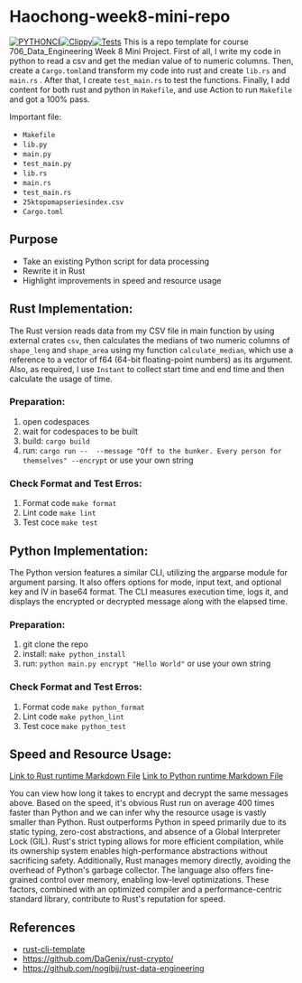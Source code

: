 # Haochong-week8-mini-repo 
[![PYTHONCI](https://github.com/nogibjj/Haochong-Week-8-mini/actions/workflows/pytest.yml/badge.svg)](https://github.com/nogibjj/Haochong-Week-8-mini/actions/workflows/pytest.yml)[![Clippy](https://github.com/nogibjj/Haochong-Week-8-mini/actions/workflows/lint.yml/badge.svg)](https://github.com/nogibjj/Haochong-Week-8-mini/actions/workflows/lint.yml)[![Tests](https://github.com/nogibjj/Haochong-Week-8-mini/actions/workflows/tests.yml/badge.svg)](https://github.com/nogibjj/Haochong-Week-8-mini/actions/workflows/tests.yml)
This is a repo template for course 706_Data_Engineering Week 8 Mini Project. First of all, I write my code in python to read a csv and get the median value of to numeric columns. Then, create a `Cargo.toml`and transform my code into rust and create `lib.rs` and `main.rs` . After that, I create `test_main.rs` to test the functions. Finally, I add content for both rust and python in `Makefile`, and use Action to run `Makefile` and got a 100% pass. 

Important file:
* `Makefile`
* `lib.py`
* `main.py`
* `test_main.py`
* `lib.rs`
* `main.rs`
* `test_main.rs`
* `25ktopomapseriesindex.csv`
* `Cargo.toml`

## Purpose
- Take an existing Python script for data processing
- Rewrite it in Rust
- Highlight improvements in speed and resource usage


## Rust Implementation:
The Rust version reads data from my CSV file in main function by using external crates `csv`, then calculates the medians of two numeric columns  of `shape_leng` and `shape_area` using my function `calculate_median`, which use a reference to a vector of f64 (64-bit floating-point numbers) as its argument. Also, as required, I use `Instant` to collect start time and end time and then calculate the usage of time.


### Preparation: 
1. open codespaces 
2. wait for codespaces to be built 
3. build: `cargo build`
4. run: `cargo run --  --message "Off to the bunker. Every person for themselves" --encrypt` or use your own string

### Check Format and Test Erros: 
1. Format code `make format`
2. Lint code `make lint`
3. Test coce `make test`

## Python Implementation:
The Python version features a similar CLI, utilizing the argparse module for argument parsing. It also offers options for mode, input text, and optional key and IV in base64 format. The CLI measures execution time, logs it, and displays the encrypted or decrypted message along with the elapsed time.


### Preparation: 
1. git clone the repo
2. install: `make python_install`
3. run: `python main.py encrypt "Hello World"` or use your own string   

### Check Format and Test Erros: 
1. Format code `make python_format`
2. Lint code `make python_lint`
3. Test coce `make python_test`

## Speed and Resource Usage:
[Link to Rust runtime Markdown File](https://github.com/nogibjj/Jeremy_Tan_IDS706_Week8/blob/main/rust_times.md)
[Link to Python runtime Markdown File](https://github.com/nogibjj/Jeremy_Tan_IDS706_Week8/blob/main/python_times.md)

You can view how long it takes to encrypt and decrypt the same messages above. Based on the speed, it's obvious Rust run on average 400 times faster than Python and we can infer why the resource usage is vastly smaller than Python. Rust outperforms Python in speed primarily due to its static typing, zero-cost abstractions, and absence of a Global Interpreter Lock (GIL). Rust's strict typing allows for more efficient compilation, while its ownership system enables high-performance abstractions without sacrificing safety. Additionally, Rust manages memory directly, avoiding the overhead of Python's garbage collector. The language also offers fine-grained control over memory, enabling low-level optimizations. These factors, combined with an optimized compiler and a performance-centric standard library, contribute to Rust's reputation for speed.

## References
* [rust-cli-template](https://github.com/kbknapp/rust-cli-template)
* https://github.com/DaGenix/rust-crypto/
* https://github.com/nogibjj/rust-data-engineering
